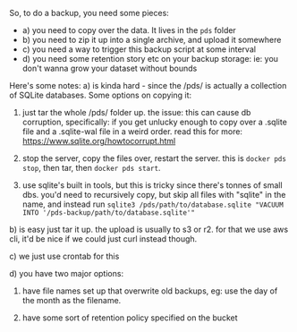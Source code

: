 So, to do a backup, you need some pieces:
- a) you need to copy over the data. It lives in the `pds` folder
- b) you need to zip it up into a single archive, and upload it somewhere
- c) you need a way to trigger this backup script at some interval
- d) you need some retention story etc on your backup storage: ie: you don't wanna grow your dataset without bounds

Here's some notes:
a) is kinda hard - since the /pds/ is actually a collection of SQLite databases. 
Some options on copying it:

1) just tar the whole /pds/ folder up. the issue: this can cause db corruption, specifically: if you get unlucky enough to copy over a .sqlite file and a .sqlite-wal file in a weird order. read this for more: https://www.sqlite.org/howtocorrupt.html

2) stop the server, copy the files over, restart the server. this is `docker pds stop`, then tar, then `docker pds start`.

3) use sqlite's built in tools, but this is tricky since there's tonnes of small dbs. you'd need to recursively copy, but skip all files with "sqlite" in the name, and instead run `sqlite3 /pds/path/to/database.sqlite "VACUUM INTO '/pds-backup/path/to/database.sqlite'"`

b) is easy just tar it up. the upload is usually to s3 or r2. for that we use aws cli, it'd be nice if we could just curl instead though.

c) we just use crontab for this

d) you have two major options:

1) have file names set up that overwrite old backups, eg: use the day of the month as the filename.

2) have some sort of retention policy specified on the bucket